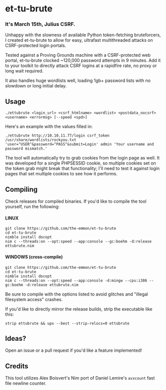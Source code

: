 # et-tu-brute
### It's March 15th, Julius CSRF.
Unhappy with the slowness of available Python token-fetching bruteforcers, I created et-tu-brute to allow for easy, ultrafast multithreaded attacks on CSRF-protected login portals.

Tested against a Proving Grounds machine with a CSRF-protected web portal, et-tu-brute clocked ~120,000 password attempts in 9 minutes. Add it to your toolkit to directly attack CSRF logins at a rapidfire rate, no proxy or long wait required. 

It also handles huge wordlists well, loading 1gb+ password lists with no slowdown or long initial delay.
## Usage
```
./ettubrute <login_url> <csrf_htmlname> <wordlist> <postdata_nocsrf> <username> <errormsg> [--speed <spd>]
```
Here's an example with the values filled in:
```
./ettubrute http://10.10.11.77/login csrf_token /usr/share/wordlists/rockyou.txt 'user=^USER^&password=^PASS^&submit=Login' admin 'Your username and password mismatch.'
```
The tool will automatically try to grab cookies from the login page as well. It was developed for a single PHPSESSID cookie, so multiple cookies set on the token grab might break that functionality; I'll need to test it against login pages that set multiple cookies to see how it performs.
## Compiling
Check releases for compiled binaries. If you'd like to compile the tool yourself, run the following:
#### LINUX
```
git clone https://github.com/the-emmon/et-tu-brute
cd et-tu-brute
nimble install docopt
nim c --threads:on --opt:speed --app:console --gc:boehm -d:release ettubrute.nim
```
#### WINDOWS (cross-compile)
```
git clone https://github.com/the-emmon/et-tu-brute
cd et-tu-brute
nimble install docopt
nim c --threads:on --opt:speed --app:console -d:mingw --cpu:i386 --gc:boehm -d:release ettubrute.nim
```
Be sure to compile with the options listed to avoid glitches and "illegal filesystem access" crashes.

If you'd like to directly mirror the release builds, strip the executable like this:
```
strip ettubrute && upx --best --strip-relocs=0 ettubrute
``` 
## Ideas?
Open an issue or a pull request if you'd like a feature implemented!
## Credits
This tool utilizes Alex Boisvert's Nim port of Daniel Lemire's `avxcount` fast file newline counter.
